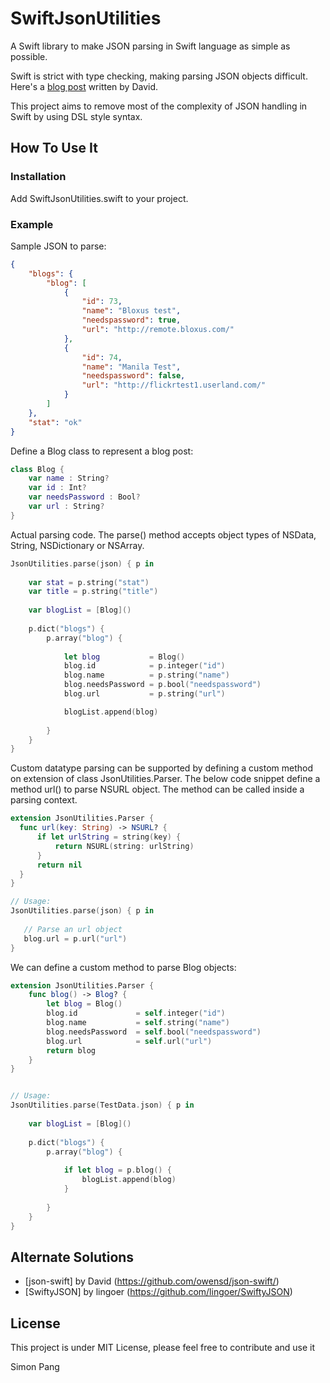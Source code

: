 # SwiftJsonUtilities

A Swift library to make JSON parsing in Swift language as simple as possible. 

Swift is strict with type checking, making parsing JSON objects difficult. Here's a [blog post](http://owensd.io/2014/06/18/json-parsing.html) written by David.

This project aims to remove most of the complexity of JSON handling in Swift by using DSL style syntax.

## How To Use It
### Installation

Add SwiftJsonUtilities.swift to your project.

### Example

Sample JSON to parse:
``` json
{
    "blogs": {
        "blog": [
            {
                "id": 73,
                "name": "Bloxus test",
                "needspassword": true,
                "url": "http://remote.bloxus.com/"
            },
            {
                "id": 74,
                "name": "Manila Test",
                "needspassword": false,
                "url": "http://flickrtest1.userland.com/"
            }
        ]
    },
    "stat": "ok"
}
```

Define a Blog class to represent a blog post:
``` Swift
class Blog {
    var name : String?
    var id : Int?
    var needsPassword : Bool?
    var url : String?
}

```


Actual parsing code. The parse() method accepts object types of NSData, String, NSDictionary or NSArray.


``` Swift
JsonUtilities.parse(json) { p in
    
    var stat = p.string("stat")
    var title = p.string("title")
    
    var blogList = [Blog]()
    
    p.dict("blogs") {
        p.array("blog") {
            
            let blog           = Blog()
            blog.id            = p.integer("id")
            blog.name          = p.string("name")
            blog.needsPassword = p.bool("needspassword")
            blog.url           = p.string("url")

            blogList.append(blog)
            
        }
    }
}
```


Custom datatype parsing can be supported by defining a custom method on extension of class JsonUtilities.Parser. The below code snippet define a method url() to parse NSURL object. The method can be called inside a parsing context.

``` Swift
extension JsonUtilities.Parser {
  func url(key: String) -> NSURL? {
      if let urlString = string(key) {
          return NSURL(string: urlString)
      }
      return nil
  }
}

// Usage:
JsonUtilities.parse(json) { p in
   
   // Parse an url object
   blog.url = p.url("url")
}
```

We can define a custom method to parse Blog objects:
``` Swift
extension JsonUtilities.Parser {
    func blog() -> Blog? {
        let blog = Blog()
        blog.id             = self.integer("id")
        blog.name           = self.string("name")
        blog.needsPassword  = self.bool("needspassword")
        blog.url            = self.url("url")
        return blog
    }
}


// Usage:
JsonUtilities.parse(TestData.json) { p in
    
    var blogList = [Blog]()
    
    p.dict("blogs") {
        p.array("blog") {
            
            if let blog = p.blog() {
                blogList.append(blog)
            }
            
        }
    }
}
```



## Alternate Solutions

- [json-swift] by David (https://github.com/owensd/json-swift/)
- [SwiftyJSON] by lingoer (https://github.com/lingoer/SwiftyJSON)


## License

This project is under MIT License, please feel free to contribute and use it

Simon Pang

